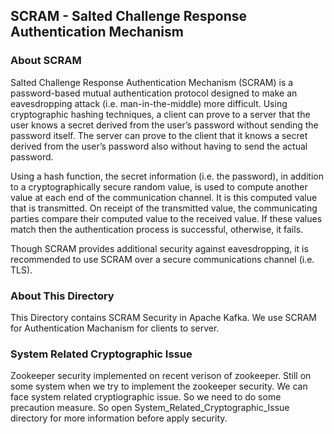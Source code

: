 ## SCRAM - Salted Challenge Response Authentication Mechanism
### About SCRAM
Salted Challenge Response Authentication Mechanism (SCRAM) is a password-based mutual authentication protocol designed to make an eavesdropping attack (i.e. man-in-the-middle) more difficult. Using cryptographic hashing techniques, a client can prove to a server that the user knows a secret derived from the user’s password without sending the password itself. The server can prove to the client that it knows a secret derived from the user’s password also without having to send the actual password.

Using a hash function, the secret information (i.e. the password), in addition to a cryptographically secure random value, is used to compute another value at each end of the communication channel. It is this computed value that is transmitted. On receipt of the transmitted value, the communicating parties compare their computed value to the received value. If these values match then the authentication process is successful, otherwise, it fails.

Though SCRAM provides additional security against eavesdropping, it is recommended to use SCRAM over a secure communications channel (i.e. TLS).

### About This Directory
This Directory contains SCRAM Security in Apache Kafka. We use SCRAM for Authentication Machanism for clients to server.

### System Related Cryptographic Issue
Zookeeper security implemented on recent verison of zookeeper. Still on some system when we try to implement the zookeeper security. We can face system related cryptiographic issue. So we need to do some precaution measure. So open System_Related_Cryptographic_Issue directory for more information before apply security.
